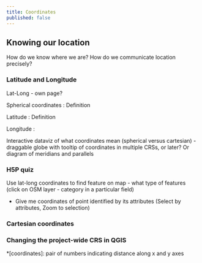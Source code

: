```yaml
---
title: Coordinates
published: false
---
```


## Knowing our location


How do we know where we are?
How do we communicate location precisely?


### Latitude and Longitude

Lat-Long - own page?

Spherical coordinates
: Definition

Latitude
: Definition

Longitude
: 


Interactive dataviz of what coordinates mean (spherical versus cartesian) - draggable globe with tooltip of coordinates in multiple CRSs, or later?
Or diagram of meridians and parallels

### H5P quiz
Use lat-long coordinates to find feature on map - what type of features (click on OSM layer - category in a particular field)
- Give me coordinates of point identified by its attributes (Select by attributes, Zoom to selection)



### Cartesian coordinates


### Changing the project-wide CRS in QGIS




*[coordinates]: pair of numbers indicating distance along x and y axes